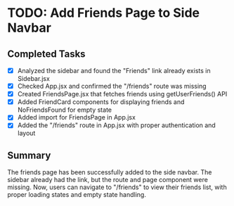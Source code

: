 # TODO: Add Friends Page to Side Navbar

## Completed Tasks
- [x] Analyzed the sidebar and found the "Friends" link already exists in Sidebar.jsx
- [x] Checked App.jsx and confirmed the "/friends" route was missing
- [x] Created FriendsPage.jsx that fetches friends using getUserFriends() API
- [x] Added FriendCard components for displaying friends and NoFriendsFound for empty state
- [x] Added import for FriendsPage in App.jsx
- [x] Added the "/friends" route in App.jsx with proper authentication and layout

## Summary
The friends page has been successfully added to the side navbar. The sidebar already had the link, but the route and page component were missing. Now, users can navigate to "/friends" to view their friends list, with proper loading states and empty state handling.
